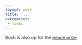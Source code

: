 ```yaml
---
layout: post
title: '...'
categories:
 - links
---
```


Bush is also up for the <a href="http://www.guardian.co.uk/comment/story/0,3604,900496,00.html">peace prize</a>

